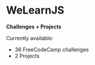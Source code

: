 # WeLearnJS

**Challenges + Projects**

Currently available:
* 36 FreeCodeCamp challenges
* 2 Projects


